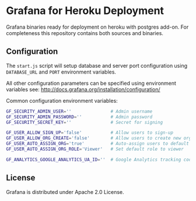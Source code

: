 Grafana for Heroku Deployment
=============================

Grafana binaries ready for deployment on heroku with postgres add-on.
For completeness this repository contains both sources and binaries.

Configuration
-------------
The `start.js` script will setup database and server port configuration using
`DATABASE_URL` and `PORT` environment variables.

All other configuration parameters can  be specified using environment variables
see: http://docs.grafana.org/installation/configuration/

Common configuration environment variables:
```bash
GF_SECURITY_ADMIN_USER=''               # Admin username
GF_SECURITY_ADMIN_PASSWORD=''           # Admin password
GF_SECURITY_SECRET_KEY=''               # Secret for signing

GF_USER_ALLOW_SIGN_UP='false'           # Allow users to sign-up
GF_USER_ALLOW_ORG_CREATE='false'        # Allow users to create new orgs
GF_USER_AUTO_ASSIGN_ORG='true'          # Auto-assign users to default org
GF_USER_AUTO_ASSIGN_ORG_ROLE='Viewer'   # Set default role to viewer

GF_ANALYTICS_GOOGLE_ANALYTICS_UA_ID=''  # Google Analytics tracking code
```

License
-------
Grafana is distributed under Apache 2.0 License.
